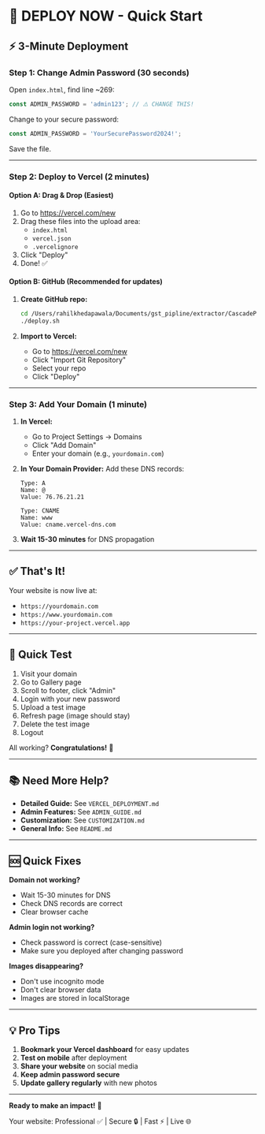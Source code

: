 # 🚀 DEPLOY NOW - Quick Start

## ⚡ 3-Minute Deployment

### Step 1: Change Admin Password (30 seconds)

Open `index.html`, find line ~269:

```javascript
const ADMIN_PASSWORD = 'admin123'; // ⚠️ CHANGE THIS!
```

Change to your secure password:

```javascript
const ADMIN_PASSWORD = 'YourSecurePassword2024!';
```

Save the file.

---

### Step 2: Deploy to Vercel (2 minutes)

#### Option A: Drag & Drop (Easiest)

1. Go to https://vercel.com/new
2. Drag these files into the upload area:
   - `index.html`
   - `vercel.json`
   - `.vercelignore`
3. Click "Deploy"
4. Done! ✅

#### Option B: GitHub (Recommended for updates)

1. **Create GitHub repo:**
   ```bash
   cd /Users/rahilkhedapawala/Documents/gst_pipline/extractor/CascadeProjects/splitwise
   ./deploy.sh
   ```

2. **Import to Vercel:**
   - Go to https://vercel.com/new
   - Click "Import Git Repository"
   - Select your repo
   - Click "Deploy"

---

### Step 3: Add Your Domain (1 minute)

1. **In Vercel:**
   - Go to Project Settings → Domains
   - Click "Add Domain"
   - Enter your domain (e.g., `yourdomain.com`)

2. **In Your Domain Provider:**
   Add these DNS records:
   ```
   Type: A
   Name: @
   Value: 76.76.21.21

   Type: CNAME
   Name: www
   Value: cname.vercel-dns.com
   ```

3. **Wait 15-30 minutes** for DNS propagation

---

## ✅ That's It!

Your website is now live at:
- `https://yourdomain.com`
- `https://www.yourdomain.com`
- `https://your-project.vercel.app`

---

## 🎯 Quick Test

1. Visit your domain
2. Go to Gallery page
3. Scroll to footer, click "Admin"
4. Login with your new password
5. Upload a test image
6. Refresh page (image should stay)
7. Delete the test image
8. Logout

All working? **Congratulations!** 🎉

---

## 📚 Need More Help?

- **Detailed Guide:** See `VERCEL_DEPLOYMENT.md`
- **Admin Features:** See `ADMIN_GUIDE.md`
- **Customization:** See `CUSTOMIZATION.md`
- **General Info:** See `README.md`

---

## 🆘 Quick Fixes

**Domain not working?**
- Wait 15-30 minutes for DNS
- Check DNS records are correct
- Clear browser cache

**Admin login not working?**
- Check password is correct (case-sensitive)
- Make sure you deployed after changing password

**Images disappearing?**
- Don't use incognito mode
- Don't clear browser data
- Images are stored in localStorage

---

## 💡 Pro Tips

1. **Bookmark your Vercel dashboard** for easy updates
2. **Test on mobile** after deployment
3. **Share your website** on social media
4. **Keep admin password secure**
5. **Update gallery regularly** with new photos

---

**Ready to make an impact!** 🌟

Your website: Professional ✅ | Secure 🔒 | Fast ⚡ | Live 🌐
